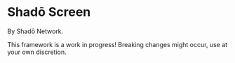 # Shadō Screen

By Shadō Network.

This framework is a work in progress! Breaking changes might occur, use at your own discretion.
